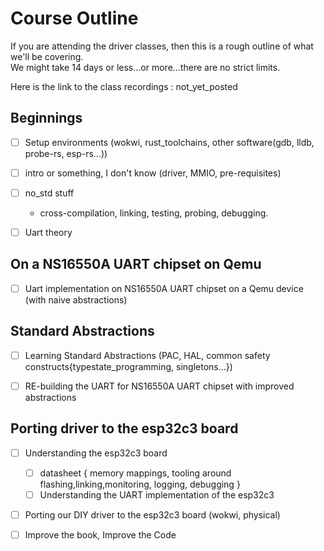# Course Outline

If you are attending the driver classes, then this is a rough outline of what we'll be covering.   
We might take 14 days or less...or more...there are no strict limits.  

Here is the link to the class recordings : not_yet_posted


## Beginnings

- [ ] Setup environments (wokwi, rust_toolchains, other software(gdb, lldb, probe-rs, esp-rs...))


- [ ] intro or something, I don't know (driver, MMIO, pre-requisites)


- [ ] no_std stuff
   - cross-compilation, linking, testing, probing, debugging.  


- [ ] Uart theory  

## On a NS16550A UART chipset on Qemu 
- [ ] Uart implementation on NS16550A UART chipset on a Qemu device (with naive abstractions)



## Standard Abstractions
- [ ] Learning Standard Abstractions (PAC, HAL, common safety constructs{typestate_programming, singletons...})
- [ ] RE-building the UART for NS16550A UART chipset with improved abstractions



## Porting driver to the esp32c3 board
- [ ] Understanding the esp32c3 board
  - [ ] datasheet { memory mappings, tooling around flashing,linking,monitoring, logging, debugging }
  - [ ] Understanding the UART implementation of the esp32c3

- [ ] Porting our DIY driver to the esp32c3 board (wokwi, physical)


- [ ] Improve the book, Improve the Code
  
